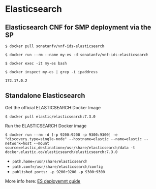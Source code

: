# Elasticsearch

## Elasticsearch CNF for SMP deployment via the SP

```
$ docker pull sonatanfv/vnf-ids-elasticsearch

$ docker run --rm --name my-es -d sonatanfv/vnf-ids-elasticsearch

$ docker exec -it my-es bash

$ docker inspect my-es | grep -i ipaddress

172.17.0.2
```

## Standalone Elasticsearch

Get the official ELASTICSEARCH Docker Image

```$ docker pull elastic/elasticsearch:7.3.0```

Run the ELASTICSEARCH Docker image

```$ docker run --rm -d [-p 9200:9200 -p 9300:9300] -e "discovery.type=single-node" --hostname=elastic --name=elastic --network=host --mount source=elastic,destination=/usr/share/elasticsearch/data -t docker.elastic.co/elasticsearch/elasticsearch:7.3.0```


* `path.home=/usr/share/elasticsearch`
* `path.conf=/usr/share/elasticsearch/config`
* `published ports: -p 9200:9200 -p 9300:9300`

More info here: [ES deployemnt guide](https://www.elastic.co/guide/en/elasticsearch/reference/current/index.html)

